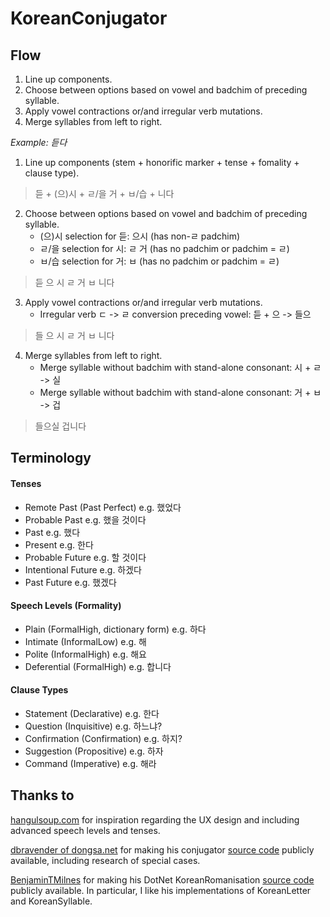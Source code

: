 # KoreanConjugator

## Flow
1. Line up components.
2. Choose between options based on vowel and badchim of preceding syllable.
3. Apply vowel contractions or/and irregular verb mutations.
4. Merge syllables from left to right.

*Example: 듣다*
1. Line up components (stem + honorific marker + tense  + fomality + clause type).
> 듣    + (으)시            + ㄹ/을 거 + ㅂ/습     + 니다

2. Choose between options based on vowel and badchim of preceding syllable.
    * (으)시 selection for 듣: 으시 (has non-ㄹ padchim)
    * ㄹ/을 selection for 시: ㄹ 거 (has no padchim or padchim = ㄹ)
    * ㅂ/습 selection for 거: ㅂ   (has no padchim or padchim = ㄹ)

> 듣 으 시 ㄹ 거 ㅂ 니다

3. Apply vowel contractions or/and irregular verb mutations.
    * Irregular verb ㄷ -> ㄹ conversion preceding vowel: 듣 + 으 -> 들으

> 들 으 시 ㄹ 거 ㅂ 니다

4. Merge syllables from left to right.
    * Merge syllable without badchim with stand-alone consonant: 시 + ㄹ -> 실
    * Merge syllable without badchim with stand-alone consonant: 거 + ㅂ -> 겁

> 들으실 겁니다

## Terminology

#### Tenses

* Remote Past (Past Perfect) e.g. 했었다
* Probable Past e.g. 했을 것이다
* Past e.g. 했다
* Present e.g. 한다
* Probable Future e.g. 할 것이다
* Intentional Future e.g. 하겠다
* Past Future e.g. 했겠다

#### Speech Levels (Formality)

* Plain (FormalHigh, dictionary form) e.g. 하다
* Intimate (InformalLow) e.g. 해
* Polite (InformalHigh) e.g. 해요
* Deferential (FormalHigh) e.g. 합니다

#### Clause Types

* Statement (Declarative) e.g. 한다
* Question (Inquisitive) e.g. 하느냐?
* Confirmation (Confirmation) e.g. 하지?
* Suggestion (Propositive) e.g. 하자
* Command (Imperative) e.g. 해라

## Thanks to

[hangulsoup.com](https://hangulsoup.com/tools/conjugator.php) for inspiration regarding the UX design and including advanced speech levels and tenses.

[dbravender of dongsa.net](https://koreanverb.app/?search=%ED%95%98%EB%8B%A4) for making his conjugator [source code](https://github.com/dbravender/korean_conjugation) publicly available, including research of special cases.

[BenjaminTMilnes](https://github.com/BenjaminTMilnes) for making his DotNet KoreanRomanisation [source code](https://github.com/BenjaminTMilnes/KoreanRomanisation) publicly available. In particular, I like his implementations of KoreanLetter and KoreanSyllable.

